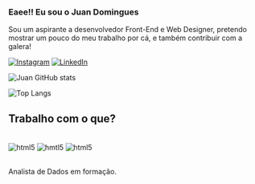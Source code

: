 ### Eaee!! Eu sou o Juan Domingues 

<p>Sou um aspirante a desenvolvedor Front-End e Web Designer, pretendo mostrar um pouco do meu trabalho por cá, e também contribuir com a galera!</p>

[![Instagram](https://img.shields.io/badge/Instagram-E4405F?style=for-the-badge&logo=instagram&logoColor=white)](https://www.instagram.com/jp.dmgs?igsh=MXRqMzBkejlmeXpycw%3D%3D&utm_source=qr)
[![LinkedIn](https://img.shields.io/badge/LinkedIn-0077B5?style=for-the-badge&logo=linkedin&logoColor=white)](https://www.linkedin.com/in/juan-pablo-araujo-domingues-43b63722a/)

![Juan GitHub stats](https://github-readme-stats.vercel.app/api?username=Juan-Domingues&show_icons=true&theme=tokyonight)

![Top Langs](https://github-readme-stats.vercel.app/api/top-langs/?username=Juan-Domingues&hide_progress=true)

## Trabalho com o que?

<div style="display: inline_block"><br/>
  <img align="center" alt= "html5" src="https://img.shields.io/badge/Python-14354C?style=for-the-badge&logo=python&logoColor=white" />
  <img align="center" alt= "hmtl5" src="https://img.shields.io/badge/Microsoft_SQL_Server-CC2927?style=for-the-badge&logo=microsoft-sql-server&logoColor=white" />
  <img align="center" alt= "html5" src="https://img.shields.io/badge/Microsoft_Excel-217346?style=for-the-badge&logo=microsoft-excel&logoColor=white" />
</div><br/>

Analista de Dados em formação.
